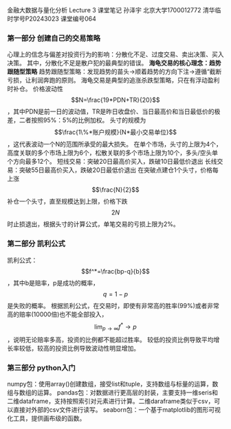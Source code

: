 金融大数据与量化分析 Lecture 3
课堂笔记
孙泽宇 北京大学1700012772 清华临时学号P20243023 课堂编号064

### 第一部分 创建自己的交易策略
心理上的信念与偏差对投资行为的影响：分散化不足、过度交易、卖出决策、买入决策。
其中，分散化不足是散户犯的最典型的错误。
**海龟交易的核心理念：趋势跟随型策略**
趋势跟随型策略：发现趋势的苗头→顺着趋势的方向下注→遵循“截断亏损，让利润奔跑的原则。
海龟交易是典型的追涨杀跌型策略，只在有浮动盈利时补仓。
价格波动性$$N=\frac{19*PDN+TR}{20}$$，其中PDN是前一日的波动值，TR是昨日收盘价、当日最高价和当日最低价的极差，二者按照95%：5%的比例加权。
头寸的规模为$$\frac{1\%*账户规模}{N*最小交易单位}$$，这代表波动一个N的范围所承受的最大损失。
在单个市场，头寸的上限为4个，高度关联的多个市场上限为6个，松散关联的多个市场上限为10个，多头/空头单个方向最多12个。
短线交易：突破20日最高价买入，跌破10日最低价退出
长线交易：突破55日最高价买入，跌破20日最低价退出
在突破点建仓1个头寸，价格每上涨$$\frac{N}{2}$$补仓一个头寸，直至规模达到上限，价格下跌$$2N$$时止损退出，根据头寸的计算公式，单笔交易的亏损上限为2%。

### 第二部分 凯利公式
凯利公式：$$f^*=\frac{bp-q}{b}$$，其中b是赔率，p是成功的概率，$$q=1-p$$是失败的概率。
根据凯利公式，在交易时，即使有非常高的胜率(99%)或者非常高的赔率(10000倍)也不能全部投入，$$\lim_{p \to \infty}f^*\to p$$，说明无论赔率多高，投资的比例都不能超过胜率。
较低的投资比例导致平均增长率较低，较高的投资比例导致波动性明显增加。

### 第三部分 python入门
numpy包：使用array()创建数组，接受list和tuple，支持数组与标量的运算，数组与数组的运算。
pandas包：对数据进行更高层的封装，主要支持一维seris和二维dataframe，支持按照索引对元素进行计算。二维daraframe类似于csv，可以直接对外部的csv文件进行读写。
seaborn包：一个基于matplotlib的图形可视化工具，提供画布级的函数。
